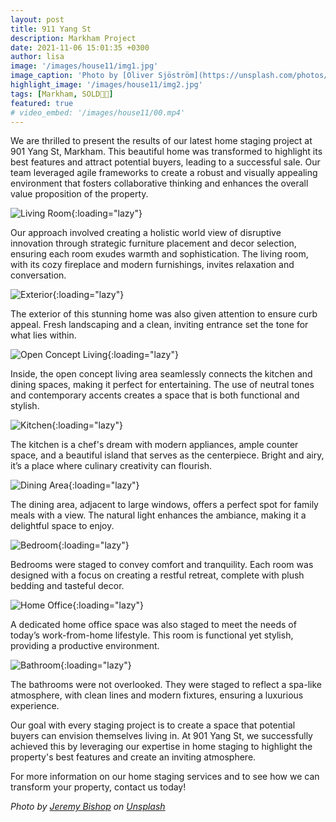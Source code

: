 ```yaml
---
layout: post
title: 911 Yang St
description: Markham Project
date: 2021-11-06 15:01:35 +0300
author: lisa
image: '/images/house11/img1.jpg'
image_caption: 'Photo by [Oliver Sjöström](https://unsplash.com/photos/m-qps7eYZl4) on [Unsplash](https://unsplash.com/)'
highlight_image: '/images/house11/img2.jpg'
tags: [Markham, SOLD🎉🎊]
featured: true
# video_embed: '/images/house11/00.mp4'
---
```


We are thrilled to present the results of our latest home staging project at 901 Yang St, Markham. This beautiful home was transformed to highlight its best features and attract potential buyers, leading to a successful sale. Our team leveraged agile frameworks to create a robust and visually appealing environment that fosters collaborative thinking and enhances the overall value proposition of the property.

![Living Room](/images/house11/img1.jpg){:loading="lazy"}

Our approach involved creating a holistic world view of disruptive innovation through strategic furniture placement and decor selection, ensuring each room exudes warmth and sophistication. The living room, with its cozy fireplace and modern furnishings, invites relaxation and conversation.

![Exterior](/images/house11/img2.jpg){:loading="lazy"}

The exterior of this stunning home was also given attention to ensure curb appeal. Fresh landscaping and a clean, inviting entrance set the tone for what lies within.

![Open Concept Living](/images/house11/img3.jpg){:loading="lazy"}

Inside, the open concept living area seamlessly connects the kitchen and dining spaces, making it perfect for entertaining. The use of neutral tones and contemporary accents creates a space that is both functional and stylish.

![Kitchen](/images/house11/img4.jpg){:loading="lazy"}

The kitchen is a chef's dream with modern appliances, ample counter space, and a beautiful island that serves as the centerpiece. Bright and airy, it’s a place where culinary creativity can flourish.

![Dining Area](/images/house11/img5.jpg){:loading="lazy"}

The dining area, adjacent to large windows, offers a perfect spot for family meals with a view. The natural light enhances the ambiance, making it a delightful space to enjoy.

![Bedroom](/images/house11/img6.jpg){:loading="lazy"}

Bedrooms were staged to convey comfort and tranquility. Each room was designed with a focus on creating a restful retreat, complete with plush bedding and tasteful decor.

![Home Office](/images/house11/img7.jpg){:loading="lazy"}

A dedicated home office space was also staged to meet the needs of today’s work-from-home lifestyle. This room is functional yet stylish, providing a productive environment.

![Bathroom](/images/house11/img8.jpg){:loading="lazy"}

The bathrooms were not overlooked. They were staged to reflect a spa-like atmosphere, with clean lines and modern fixtures, ensuring a luxurious experience.

Our goal with every staging project is to create a space that potential buyers can envision themselves living in. At 901 Yang St, we successfully achieved this by leveraging our expertise in home staging to highlight the property's best features and create an inviting atmosphere.

For more information on our home staging services and to see how we can transform your property, contact us today!

*Photo by [Jeremy Bishop](https://unsplash.com/photos/_CFv3bntQlQ) on [Unsplash](https://unsplash.com/)*
